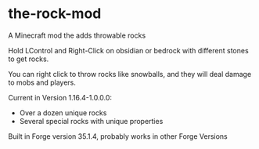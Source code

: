 # the-rock-mod
A Minecraft mod the adds throwable rocks

Hold LControl and Right-Click on obsidian or bedrock with different stones to get rocks.

You can right click to throw rocks like snowballs, and they will deal damage to mobs and players.

Current in Version 1.16.4-1.0.0.0:

- Over a dozen unique rocks
- Several special rocks with unique properties

Built in Forge version 35.1.4, probably works in other Forge Versions
